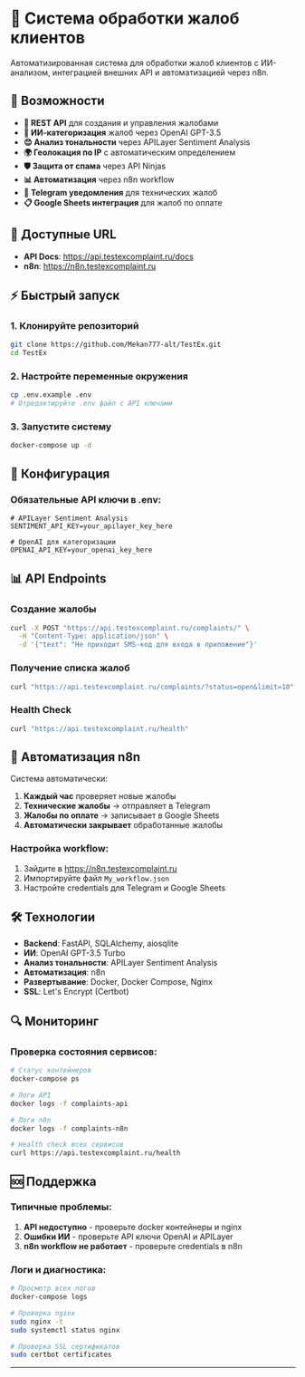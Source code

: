 # 🎯 Система обработки жалоб клиентов

Автоматизированная система для обработки жалоб клиентов с ИИ-анализом, интеграцией внешних API и автоматизацией через n8n.

## 🚀 Возможности

- **📝 REST API** для создания и управления жалобами
- **🤖 ИИ-категоризация** жалоб через OpenAI GPT-3.5
- **😊 Анализ тональности** через APILayer Sentiment Analysis
- **🌍 Геолокация по IP** с автоматическим определением
- **🛡️ Защита от спама** через API Ninjas
- **📊 Автоматизация** через n8n workflow
- **📱 Telegram уведомления** для технических жалоб
- **📋 Google Sheets интеграция** для жалоб по оплате

## 🔗 Доступные URL

- **API Docs**: https://api.testexcomplaint.ru/docs
- **n8n**: https://n8n.testexcomplaint.ru 

## ⚡ Быстрый запуск

### 1. Клонируйте репозиторий
```bash
git clone https://github.com/Mekan777-alt/TestEx.git
cd TestEx
```

### 2. Настройте переменные окружения
```bash
cp .env.example .env
# Отредактируйте .env файл с API ключами
```

### 3. Запустите систему
```bash
docker-compose up -d
```

## 🔧 Конфигурация

### Обязательные API ключи в .env:
```env
# APILayer Sentiment Analysis
SENTIMENT_API_KEY=your_apilayer_key_here

# OpenAI для категоризации
OPENAI_API_KEY=your_openai_key_here

```

## 📊 API Endpoints

### Создание жалобы
```bash
curl -X POST "https://api.testexcomplaint.ru/complaints/" \
  -H "Content-Type: application/json" \
  -d '{"text": "Не приходит SMS-код для входа в приложение"}'
```

### Получение списка жалоб
```bash
curl "https://api.testexcomplaint.ru/complaints/?status=open&limit=10"
```

### Health Check
```bash
curl "https://api.testexcomplaint.ru/health"
```

## 🤖 Автоматизация n8n

Система автоматически:
1. **Каждый час** проверяет новые жалобы
2. **Технические жалобы** → отправляет в Telegram
3. **Жалобы по оплате** → записывает в Google Sheets
4. **Автоматически закрывает** обработанные жалобы

### Настройка workflow:
1. Зайдите в https://n8n.testexcomplaint.ru
2. Импортируйте файл `My_workflow.json`
3. Настройте credentials для Telegram и Google Sheets


## 🛠️ Технологии

- **Backend**: FastAPI, SQLAlchemy, aiosqlite
- **ИИ**: OpenAI GPT-3.5 Turbo
- **Анализ тональности**: APILayer Sentiment Analysis
- **Автоматизация**: n8n
- **Развертывание**: Docker, Docker Compose, Nginx
- **SSL**: Let's Encrypt (Certbot)


## 🔍 Мониторинг

### Проверка состояния сервисов:
```bash
# Статус контейнеров
docker-compose ps

# Логи API
docker logs -f complaints-api

# Логи n8n
docker logs -f complaints-n8n

# Health check всех сервисов
curl https://api.testexcomplaint.ru/health
```

## 🆘 Поддержка

### Типичные проблемы:

1. **API недоступно** - проверьте docker контейнеры и nginx
2. **Ошибки ИИ** - проверьте API ключи OpenAI и APILayer
3. **n8n workflow не работает** - проверьте credentials в n8n

### Логи и диагностика:
```bash
# Просмотр всех логов
docker-compose logs

# Проверка nginx
sudo nginx -t
sudo systemctl status nginx

# Проверка SSL сертификатов
sudo certbot certificates
```
---
